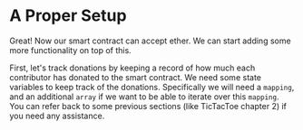 # A Proper Setup

Great! Now our smart contract can accept  ether. We can start adding some more functionality on top of this. 

First, let's track donations by keeping a record of how much each contributor has donated to the smart contract. We need some state variables to keep track of the donations. Specifically we will need a `mapping`, and an additional `array` if we want to be able to iterate over this `mapping`. You can refer back to some previous sections (like TicTacToe chapter 2) if you need any assistance.
